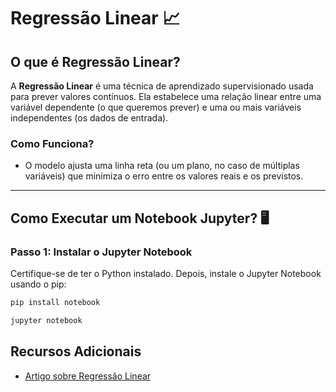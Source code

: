 # Regressão Linear 📈

## O que é Regressão Linear?

A **Regressão Linear** é uma técnica de aprendizado supervisionado usada para prever valores contínuos. Ela estabelece uma relação linear entre uma variável dependente (o que queremos prever) e uma ou mais variáveis independentes (os dados de entrada).

### Como Funciona?
- O modelo ajusta uma linha reta (ou um plano, no caso de múltiplas variáveis) que minimiza o erro entre os valores reais e os previstos.

---

## Como Executar um Notebook Jupyter? 🖥️

### Passo 1: Instalar o Jupyter Notebook
Certifique-se de ter o Python instalado. Depois, instale o Jupyter Notebook usando o pip:

```bash
pip install notebook

jupyter notebook 

```


## Recursos Adicionais

- [Artigo sobre Regressão Linear](https://aws.amazon.com/pt/what-is/linear-regression/)
